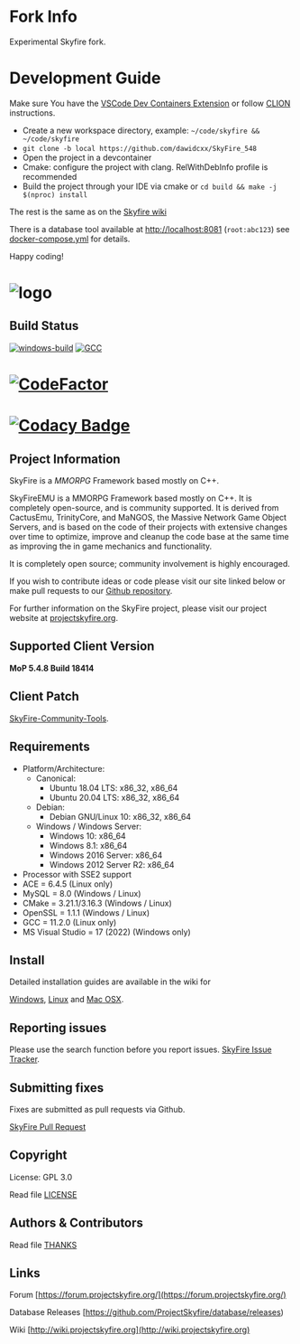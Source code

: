 # Fork Info

Experimental Skyfire fork.


# Development Guide

Make sure You have the [VSCode Dev Containers Extension](https://marketplace.visualstudio.com/items?itemName=ms-vscode-remote.remote-containers) or follow [CLION](https://www.jetbrains.com/help/clion/connect-to-devcontainer.html#create_dev_container_inside_ide) instructions. 

- Create a new workspace directory, example: `~/code/skyfire && ~/code/skyfire`
- `git clone -b local https://github.com/dawidcxx/SkyFire_548` 
- Open the project in a devcontainer  
- Cmake: configure the project with clang. RelWithDebInfo profile is recommended
- Build the project through your IDE via cmake or `cd build && make -j $(nproc) install`

The rest is the same as on the [Skyfire wiki](https://wiki.projectskyfire.org/index.php/Installation_(Ubuntu_18.04_LTS))

There is a database tool available at [http://localhost:8081](http://localhost:8081) (`root:abc123`) see [docker-compose.yml](./.devcontainer/docker-compose.yml) for details.

Happy coding!

# ![logo](https://abload.de/img/15_14_skyfire_logoqyj68.png)

## Build Status
[![windows-build](https://github.com/ProjectSkyfire/SkyFire_548/actions/workflows/windows.yml/badge.svg)](https://github.com/ProjectSkyfire/SkyFire_548/actions/workflows/windows.yml)
[![GCC](https://github.com/ProjectSkyfire/SkyFire_548/actions/workflows/gcc.yml/badge.svg)](https://github.com/ProjectSkyfire/SkyFire_548/actions/workflows/gcc.yml)
# [![CodeFactor](https://www.codefactor.io/repository/github/projectskyfire/skyfire_548/badge)](https://www.codefactor.io/repository/github/projectskyfire/skyfire_548)
# [![Codacy Badge](https://app.codacy.com/project/badge/Grade/57a11392c3ed42dcae439669e893565f)](https://www.codacy.com/gh/ProjectSkyfire/SkyFire_548/dashboard?utm_source=github.com&amp;utm_medium=referral&amp;utm_content=ProjectSkyfire/SkyFire_548&amp;utm_campaign=Badge_Grade)

## Project Information
SkyFire is a *MMORPG* Framework based mostly on C++.

SkyFireEMU is a MMORPG Framework based mostly on C++. It is completely 
open-source, and is community supported. It is derived
from CactusEmu, TrinityCore, and MaNGOS, the Massive Network Game Object Servers, 
and is based on the code of their projects with extensive changes over time to optimize, 
improve and cleanup the code base at the same time as improving the in game mechanics
and functionality.

It is completely open source; community involvement is highly encouraged.

If you wish to contribute ideas or code please visit our site linked below or
make pull requests to our 
[Github repository](https://github.com/ProjectSkyfire/SkyFire.548).

For further information on the SkyFire project, please visit our project website at 
[projectskyfire.org](http://www.projectskyfire.org).

## Supported Client Version
**MoP 5.4.8 Build 18414**

## Client Patch
[SkyFire-Community-Tools](https://github.com/ProjectSkyfire/SkyFire-Community-Tools).

## Requirements
+ Platform/Architecture:
  + Canonical:
    + Ubuntu 18.04 LTS: x86_32, x86_64
    + Ubuntu 20.04 LTS: x86_32, x86_64
  + Debian:
    + Debian GNU/Linux 10: x86_32, x86_64
  + Windows / Windows Server:
    + Windows 10:               x86_64
    + Windows 8.1:              x86_64
    + Windows 2016 Server:      x86_64
    + Windows 2012 Server R2:   x86_64
+ Processor with SSE2 support
+ ACE = 6.4.5  (Linux only)
+ MySQL = 8.0 (Windows / Linux)
+ CMake = 3.21.1/3.16.3 (Windows / Linux)
+ OpenSSL = 1.1.1 (Windows / Linux)
+ GCC = 11.2.0 (Linux only)
+ MS Visual Studio = 17 (2022) (Windows only)

## Install
Detailed installation guides are available in the wiki for

[Windows](http://wiki.projectskyfire.org/index.php?title=Installation_Windows),
[Linux](http://wiki.projectskyfire.org/index.php?title=Installation_(Ubuntu_18.04_LTS)) and
[Mac OSX](http://wiki.projectskyfire.org/index.php?title=Installation_Mac_OS_X).


## Reporting issues
Please use the search function before you report issues.
[SkyFire Issue Tracker](https://github.com/ProjectSkyfire/SkyFire.548/issues).

## Submitting fixes
Fixes are submitted as pull requests via Github.

[SkyFire Pull Request](https://github.com/ProjectSkyfire/SkyFire.548/pulls)

## Copyright
License: GPL 3.0

Read file [LICENSE](LICENSE.md)

## Authors &amp; Contributors
Read file [THANKS](THANKS.md)

## Links
Forum [https://forum.projectskyfire.org/](https://forum.projectskyfire.org/)

Database Releases [https://github.com/ProjectSkyfire/database/releases)

Wiki [http://wiki.projectskyfire.org](http://wiki.projectskyfire.org)

